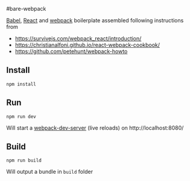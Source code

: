 #bare-webpack

[Babel](https://babeljs.io/), [React](http://facebook.github.io/react/) and [webpack](http://webpack.github.io/)
boilerplate assembled following instructions from

* https://survivejs.com/webpack_react/introduction/
* https://christianalfoni.github.io/react-webpack-cookbook/
* https://github.com/petehunt/webpack-howto

## Install

`npm install`

## Run

`npm run dev`

Will start a [webpack-dev-server](http://webpack.github.io/docs/webpack-dev-server.html) (live reloads) on http://localhost:8080/

## Build

`npm run build`

Will output a bundle in `build` folder
